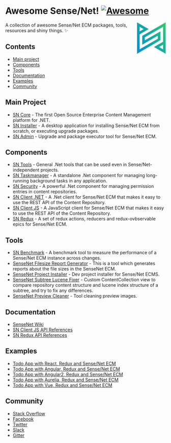 # Awesome Sense/Net! [![Awesome](https://cdn.rawgit.com/sindresorhus/awesome/d7305f38d29fed78fa85652e3a63e154dd8e8829/media/badge.svg)](https://github.com/sindresorhus/awesome)

[<img src="sensenetlogo.png" align="right" width="90">](http://sensenet.com)

A collection of awesome Sense/Net ECM packages, tools, resources and shiny things. :sparkles:


## Contents

- [Main project](#main-project)
- [Components](#components)
- [Tools](#tools)
- [Documentation](#documentation)
- [Examples](#examples)
- [Community](#community)

## Main Project

- [SN Core](https://github.com/SenseNet/sensenet) - The first Open Source Enterprise Content Management platform for .NET.
- [SN Installer](https://github.com/SenseNet/sn-installer) - A desktop application for installing Sense/Net ECM from scratch, or executing upgrade packages. 
- [SN Admin](https://github.com/SenseNet/sn-admin) - Upgrade and package executor tool for Sense/Net ECM.


## Components

- [SN Tools](https://github.com/SenseNet/sn-tools) - General .Net tools that can be used even in Sense/Net-independent projects.
- [SN Taskmanager](https://github.com/SenseNet/sn-taskmanagement) - A standalone .Net component for managing long-running background tasks in any application.
- [SN Security](https://github.com/SenseNet/sn-security) - A powerful .Net component for managing permission entries in content repositories.
- [SN Client .NET](https://github.com/SenseNet/sn-client-dotnet) - A .Net client for Sense/Net ECM that makes it easy to use the REST API of the Content Repository.
- [SN Client JS](https://github.com/SenseNet/sn-client-js) - A JavaScript client for Sense/Net ECM that makes it easy to use the REST API of the Content Repository.
- [SN Redux](https://github.com/SenseNet/sn-redux) - A set of redux actions, reducers and redux-ovbservable epics for Sense/Net ECM.

## Tools

- [SN Benchmark](https://github.com/SenseNet/sn-benchmark) - A benchmark tool to measure the performance of a Sense/Net ECM instance across changes.
- [SenseNet Filesize Report Generator](https://github.com/marosvolgyiz/SenseNet-File-Size-Report-Generator) - This is a tool which generates reports about the file sizes in the SenseNet ECM.
- [SenseNet Project Installer](https://github.com/VargaJoe/SenseNet-Project-Installer) - Dev project installer for Sense/Net ECMS.
- [SenseNet Subtree Lucene Fixer](https://github.com/VargaJoe/SenseNet-SubTree-Lucene-Fixer) - Custom ContentCollection view to compare repository content structure and lucene index structure of a subtree, and try to fix any differences.
- [SenseNet Preview Cleaner](https://github.com/VargaJoe/SenseNet-Preview-Cleaner) - Tool cleaning preview images.

## Documentation

- [SenseNet Wiki](http://wiki.sensenet.com)
- [SN Client JS API References](http://www.sensenet.com/documentation/sn-client-js/index.html)
- [SN Redux API References](http://www.sensenet.com/documentation/sn-redux/index.html)

## Examples

- [Todo App with React, Redux and Sense/Net ECM](https://github.com/SenseNet/sn-react-redux-todo-app)
- [Todo App with Angular, Redux and Sense/Net ECM](https://github.com/blaskodaniel/sn-angular-redux-todo-app)
- [Todo App with Angular2, Redux and Sense/Net ECM](https://github.com/SenseNet/sn-angular2-redux-todo-app)
- [Todo App with Aurelia, Redux and Sense/Net ECM](https://github.com/B3zo0/sn7-aurelia-redux-todo-app)
- [Todo App with Vue, Redux and Sense/Net ECM](https://github.com/SenseNet/sn-vue-redux-todo-app)

## Community

- [Stack Overflow](http://stackoverflow.com/questions/tagged/sensenet)
- [Facebook](https://www.facebook.com/sensenetcms)
- [Twitter](https://twitter.com/sensenet)
- [Slack](https://sensenetecm.slack.com)
- [Gitter](https://gitter.im/SenseNet)
